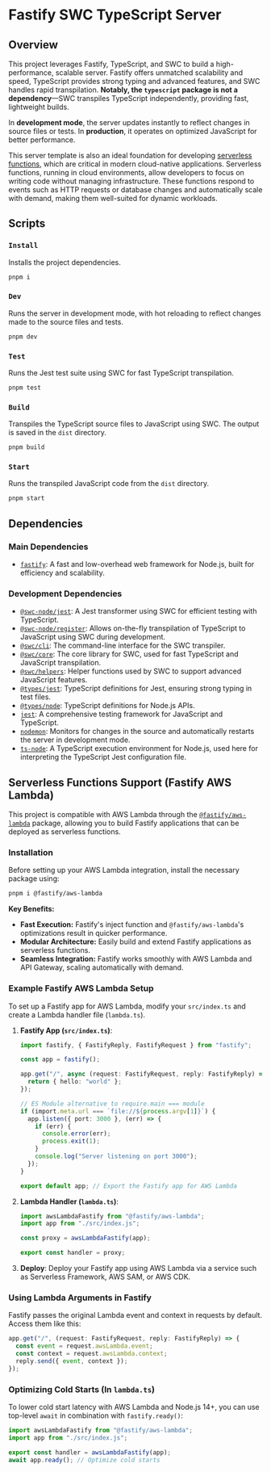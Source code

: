 # Fastify SWC TypeScript Server

## Overview

This project leverages Fastify, TypeScript, and SWC to build a high-performance, scalable server. Fastify offers unmatched scalability and speed, TypeScript provides strong typing and advanced features, and SWC handles rapid transpilation. **Notably, the `typescript` package is not a dependency**—SWC transpiles TypeScript independently, providing fast, lightweight builds.

In **development mode**, the server updates instantly to reflect changes in source files or tests. In **production**, it operates on optimized JavaScript for better performance.

This server template is also an ideal foundation for developing [serverless functions](https://en.wikipedia.org/wiki/Serverless_computing), which are critical in modern cloud-native applications. Serverless functions, running in cloud environments, allow developers to focus on writing code without managing infrastructure. These functions respond to events such as HTTP requests or database changes and automatically scale with demand, making them well-suited for dynamic workloads.

## Scripts

### `Install`

Installs the project dependencies.

```bash
pnpm i
```

### `Dev`

Runs the server in development mode, with hot reloading to reflect changes made to the source files and tests.

```bash
pnpm dev
```

### `Test`

Runs the Jest test suite using SWC for fast TypeScript transpilation.

```bash
pnpm test
```

### `Build`

Transpiles the TypeScript source files to JavaScript using SWC. The output is saved in the `dist` directory.

```bash
pnpm build
```

### `Start`

Runs the transpiled JavaScript code from the `dist` directory.

```bash
pnpm start
```

## Dependencies

### Main Dependencies

- [`fastify`](https://www.npmjs.com/package/fastify): A fast and low-overhead web framework for Node.js, built for efficiency and scalability.

### Development Dependencies

- [`@swc-node/jest`](https://www.npmjs.com/package/@swc-node/jest): A Jest transformer using SWC for efficient testing with TypeScript.
- [`@swc-node/register`](https://www.npmjs.com/package/@swc-node/register): Allows on-the-fly transpilation of TypeScript to JavaScript using SWC during development.
- [`@swc/cli`](https://www.npmjs.com/package/@swc/cli): The command-line interface for the SWC transpiler.
- [`@swc/core`](https://www.npmjs.com/package/@swc/core): The core library for SWC, used for fast TypeScript and JavaScript transpilation.
- [`@swc/helpers`](https://www.npmjs.com/package/@swc/helpers): Helper functions used by SWC to support advanced JavaScript features.
- [`@types/jest`](https://www.npmjs.com/package/@types/jest): TypeScript definitions for Jest, ensuring strong typing in test files.
- [`@types/node`](https://www.npmjs.com/package/@types/node): TypeScript definitions for Node.js APIs.
- [`jest`](https://www.npmjs.com/package/jest): A comprehensive testing framework for JavaScript and TypeScript.
- [`nodemon`](https://www.npmjs.com/package/nodemon): Monitors for changes in the source and automatically restarts the server in development mode.
- [`ts-node`](https://www.npmjs.com/package/ts-node): A TypeScript execution environment for Node.js, used here for interpreting the TypeScript Jest configuration file.

## Serverless Functions Support (Fastify AWS Lambda)

This project is compatible with AWS Lambda through the [`@fastify/aws-lambda`](https://github.com/fastify/aws-lambda-fastify) package, allowing you to build Fastify applications that can be deployed as serverless functions.

### Installation

Before setting up your AWS Lambda integration, install the necessary package using:

```bash
pnpm i @fastify/aws-lambda
```

**Key Benefits:**

- **Fast Execution:** Fastify's inject function and `@fastify/aws-lambda`'s optimizations result in quicker performance.
- **Modular Architecture:** Easily build and extend Fastify applications as serverless functions.
- **Seamless Integration:** Fastify works smoothly with AWS Lambda and API Gateway, scaling automatically with demand.

### Example Fastify AWS Lambda Setup

To set up a Fastify app for AWS Lambda, modify your `src/index.ts` and create a Lambda handler file (`lambda.ts`).

1. **Fastify App (`src/index.ts`)**:

   ```typescript
   import fastify, { FastifyReply, FastifyRequest } from "fastify";

   const app = fastify();

   app.get("/", async (request: FastifyRequest, reply: FastifyReply) => {
     return { hello: "world" };
   });

   // ES Module alternative to require.main === module
   if (import.meta.url === `file://${process.argv[1]}`) {
     app.listen({ port: 3000 }, (err) => {
       if (err) {
         console.error(err);
         process.exit(1);
       }
       console.log("Server listening on port 3000");
     });
   }

   export default app; // Export the Fastify app for AWS Lambda
   ```

2. **Lambda Handler (`lambda.ts`)**:

   ```typescript
   import awsLambdaFastify from "@fastify/aws-lambda";
   import app from "./src/index.js";

   const proxy = awsLambdaFastify(app);

   export const handler = proxy;
   ```

3. **Deploy**: Deploy your Fastify app using AWS Lambda via a service such as Serverless Framework, AWS SAM, or AWS CDK.

### Using Lambda Arguments in Fastify

Fastify passes the original Lambda event and context in requests by default. Access them like this:

```typescript
app.get("/", (request: FastifyRequest, reply: FastifyReply) => {
  const event = request.awsLambda.event;
  const context = request.awsLambda.context;
  reply.send({ event, context });
});
```

### Optimizing Cold Starts (In `lambda.ts`)

To lower cold start latency with AWS Lambda and Node.js 14+, you can use top-level `await` in combination with `fastify.ready()`:

```typescript
import awsLambdaFastify from "@fastify/aws-lambda";
import app from "./src/index.js";

export const handler = awsLambdaFastify(app);
await app.ready(); // Optimize cold starts
```
